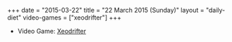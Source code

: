 +++
date = "2015-03-22"
title = "22 March 2015 (Sunday)"
layout = "daily-diet"
video-games = ["xeodrifter"]
+++

<ul>
<li class="entry Video Game">Video Game: <a href="/video-games/xeodrifter">Xeodrifter</a></li>
</ul>